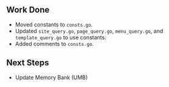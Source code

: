 ## Work Done
- Moved constants to `consts.go`.
- Updated `site_query.go`, `page_query.go`, `menu_query.go`, and `template_query.go` to use constants.
- Added comments to `consts.go`.

## Next Steps
- Update Memory Bank (UMB)